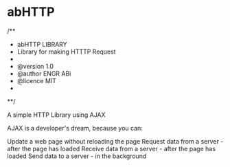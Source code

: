 # abHTTP
/** 
* abHTTP LIBRARY
* Library for making HTTTP Request
*
* @version 1.0
* @author ENGR ABi
* @licence MIT
*
**/

A simple HTTP Library using AJAX

AJAX is a developer's dream, because you can:

Update a web page without reloading the page
Request data from a server - after the page has loaded
Receive data from a server - after the page has loaded
Send data to a server - in the background
